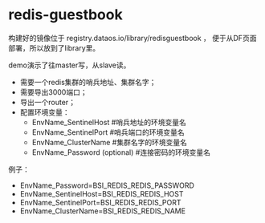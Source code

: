 # redis-guestbook


构建好的镜像位于 registry.dataos.io/library/redisguestbook ， 便于从DF页面部署，所以放到了library里。

demo演示了往master写，从slave读。

* 需要一个redis集群的哨兵地址、集群名字；
* 需要导出3000端口；
* 导出一个router；
* 配置环境变量：
  * EnvName_SentinelHost  #哨兵地址的环境变量名
  * EnvName_SentinelPort  #哨兵端口的环境变量名
  * EnvName_ClusterName   #集群名字的环境变量名
  * EnvName_Password (optional) #连接密码的环境变量名
  
例子：
  
  * EnvName_Password=BSI_REDIS_REDIS_PASSWORD
  * EnvName_SentinelHost=BSI_REDIS_REDIS_HOST
  * EnvName_SentinelPort=BSI_REDIS_REDIS_PORT
  * EnvName_ClusterName=BSI_REDIS_REDIS_NAME
